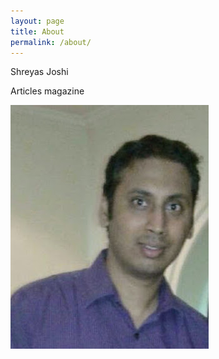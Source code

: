 ```yaml
---
layout: page
title: About
permalink: /about/
---
```


Shreyas Joshi

[linkedin]: (https://www.linkedin.com/in/shreyas-joshi-20640b22/)

[SO]: (https://stackoverflow.com/users/2735434/dexterous-stranger)

[flickr]: (https://www.flickr.com/photos/101288163@N03/)

   Articles magazine

[Qt-Webkit - Mobile Apps]:  (https://opensourceforu.com/2014/09/qt-webkit-a-quick-way-to-develop-a-destop-or-mobile-app/)

[Jenkins]: (https://opensourceforu.com/2014/02/manage-routine-tasks-jenkins/)

<img src="/assets/img/About_Pic.jpg" alt="About Pic">
